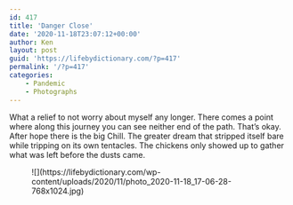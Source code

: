 ```yaml
---
id: 417
title: 'Danger Close'
date: '2020-11-18T23:07:12+00:00'
author: Ken
layout: post
guid: 'https://lifebydictionary.com/?p=417'
permalink: '/?p=417'
categories:
    - Pandemic
    - Photographs
---
```


What a relief to not worry about myself any longer. There comes a point where along this journey you can see neither end of the path. That’s okay. After hope there is the big Chill. The greater dream that stripped itself bare while tripping on its own tentacles. The chickens only showed up to gather what was left before the dusts came.

<figure class="wp-block-image size-large">![](https://lifebydictionary.com/wp-content/uploads/2020/11/photo_2020-11-18_17-06-28-768x1024.jpg)</figure>